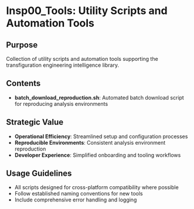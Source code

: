 # Insp00_Tools: Utility Scripts and Automation Tools

## Purpose
Collection of utility scripts and automation tools supporting the transfiguration engineering intelligence library.

## Contents
- **batch_download_reproduction.sh**: Automated batch download script for reproducing analysis environments

## Strategic Value
- **Operational Efficiency**: Streamlined setup and configuration processes
- **Reproducible Environments**: Consistent analysis environment reproduction
- **Developer Experience**: Simplified onboarding and tooling workflows

## Usage Guidelines
- All scripts designed for cross-platform compatibility where possible
- Follow established naming conventions for new tools
- Include comprehensive error handling and logging